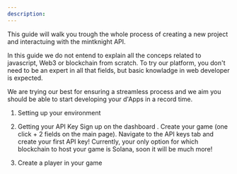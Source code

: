 ```yaml
---
description: 
---
```


This guide will walk you trough the whole process of creating a new project and interactuing with the mintknight API.


In this guide we do not entend to explain all the conceps related to javascript, Web3 or blockchain from scratch. To try our platform, you don't need to be an expert in all that fields, but basic knowladge in web developer is expected. 

We are trying our best for ensuring a streamless process and we aim you should be able to start developing your d'Apps in a record time. 


1. Setting up your environment


2. Getting your API Key
Sign up on the dashboard .
Create your game (one click + 2 fields on the main page).
Navigate to the API keys tab and create your first API key!
Currently, your only option for which blockchain to host your game is Solana, soon it will be much more!
3. Create a player in your game